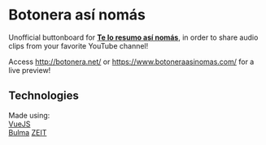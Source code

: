 # Botonera así nomás

Unofficial buttonboard for **[Te lo resumo así nomás](https://www.youtube.com/channel/UCw7Bz6EHxlnOoBUBlJZCWCw)**, in order to share audio clips from your favorite YouTube channel!

Access http://botonera.net/ or https://www.botoneraasinomas.com/ for a live preview!

## Technologies

Made using:  
[VueJS](https://vuejs.org/)  
[Bulma](http://bulma.io/)
[ZEIT](http://zeit.co/)